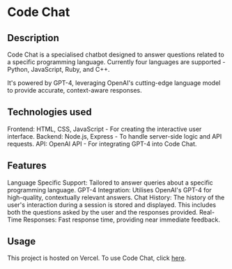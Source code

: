 # Code Chat

## Description

Code Chat is a specialised chatbot designed to answer questions related to a specific programming language. Currently four languages are supported - Python, JavaScript, Ruby, and C++.

It's powered by GPT-4, leveraging OpenAI's cutting-edge language model to provide accurate, context-aware responses.

## Technologies used

Frontend: HTML, CSS, JavaScript - For creating the interactive user interface.
Backend: Node.js, Express - To handle server-side logic and API requests.
API: OpenAI API - For integrating GPT-4 into Code Chat.

## Features

Language Specific Support: Tailored to answer queries about a specific programming language.
GPT-4 Integration: Utilises OpenAI's GPT-4 for high-quality, contextually relevant answers.
Chat History: The history of the user's interaction during a session is stored and displayed. This includes both the questions asked by the user and the responses provided.
Real-Time Responses: Fast response time, providing near immediate feedback.

## Usage

This project is hosted on Vercel. To use Code Chat, click [here](https://code-chat-site.vercel.app/).
